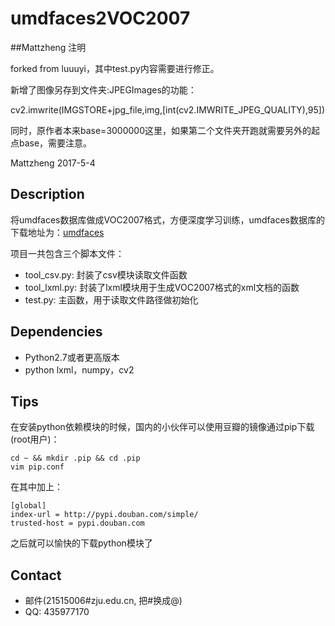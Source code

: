 # umdfaces2VOC2007
##Mattzheng 注明

forked from luuuyi，其中test.py内容需要进行修正。

新增了图像另存到文件夹:JPEGImages的功能：

cv2.imwrite(IMGSTORE+jpg_file,img,[int(cv2.IMWRITE_JPEG_QUALITY),95])

同时，原作者本来base=3000000这里，如果第二个文件夹开跑就需要另外的起点base，需要注意。

Mattzheng 2017-5-4

## Description
将umdfaces数据库做成VOC2007格式，方便深度学习训练，umdfaces数据库的下载地址为：[umdfaces](http://www.umdfaces.io/)

项目一共包含三个脚本文件：

* tool_csv.py: 封装了csv模块读取文件函数
* tool_lxml.py: 封装了lxml模块用于生成VOC2007格式的xml文档的函数
* test.py: 主函数，用于读取文件路径做初始化

## Dependencies

* Python2.7或者更高版本
* python lxml，numpy，cv2

## Tips
在安装python依赖模块的时候，国内的小伙伴可以使用豆瓣的镜像通过pip下载(root用户)：
```
cd ~ && mkdir .pip && cd .pip
vim pip.conf
```

在其中加上：
```
[global]
index-url = http://pypi.douban.com/simple/
trusted-host = pypi.douban.com
```

之后就可以愉快的下载python模块了

## Contact
* 邮件(21515006#zju.edu.cn, 把#换成@)
* QQ: 435977170
